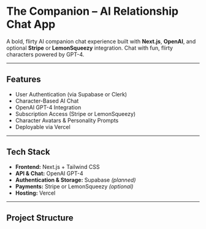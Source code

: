 # The Companion – AI Relationship Chat App

A bold, flirty AI companion chat experience built with **Next.js**, **OpenAI**, and optional **Stripe** or **LemonSqueezy** integration. Chat with fun, flirty characters powered by GPT-4.

---

## Features

- User Authentication (via Supabase or Clerk)
- Character-Based AI Chat
- OpenAI GPT-4 Integration
- Subscription Access (Stripe or LemonSqueezy)
- Character Avatars & Personality Prompts
- Deployable via Vercel

---

## Tech Stack

- **Frontend:** Next.js + Tailwind CSS
- **API & Chat:** OpenAI GPT-4
- **Authentication & Storage:** Supabase *(planned)*
- **Payments:** Stripe or LemonSqueezy *(optional)*
- **Hosting:** Vercel

---

## Project Structure

